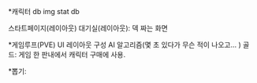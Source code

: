 *캐릭터 db
img
stat db

스타트페이지(레이아웃)
대기실(레이아웃): 덱 짜는 화면

*게임루프(PVE)
UI 레이아웃 구성
AI 알고리즘(몇 초 있다가 무슨 적이 나오고... )
골드: 게임 한 판내에서 캐릭터 구매에 사용.

*뽑기:

